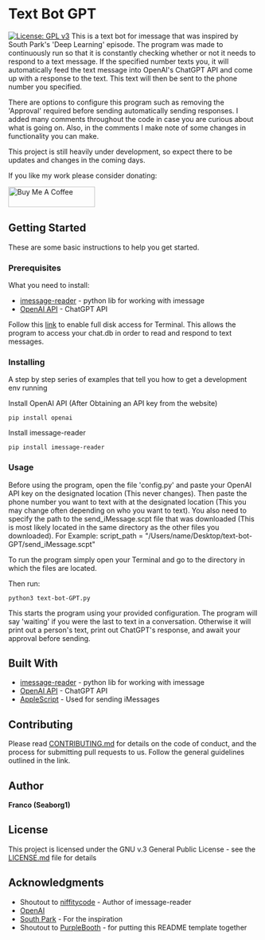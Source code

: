 # Text Bot GPT
[![License: GPL v3](https://img.shields.io/badge/License-GPLv3-blue.svg)](https://www.gnu.org/licenses/gpl-3.0)
This is a text bot for imessage that was inspired by South Park's 'Deep Learning' episode. The program was made to continuously run so that it is constantly checking whether or not it needs to respond to a text message. If the specified number texts you, it will automatically feed the text message into OpenAI's ChatGPT API and come up with a response to the text. This text will then be sent to the phone number you specified. 

There are options to configure this program such as removing the 'Approval' required before sending automatically sending responses. I added many comments throughout the code in case you are curious about what is going on. Also, in the comments I make note of some changes in functionality you can make.

This project is still heavily under development, so expect there to be updates and changes in the coming days.

If you like my work please consider donating:

<a href="https://www.buymeacoffee.com/seaborg1" target="_blank"><img src="https://cdn.buymeacoffee.com/buttons/default-orange.png" alt="Buy Me A Coffee" height="41" width="174"></a>

## Getting Started

These are some basic instructions to help you get started.

### Prerequisites

What you need to install:

* [imessage-reader](https://pypi.org/project/imessage-reader/) - python lib for working with imessage
* [OpenAI API](https://auth0.openai.com/u/signup/identifier?state=hKFo2SBDdGt4b2tMS2VHRzU4SXhNd1lZZHJxR0xsS0F5Wk53QqFur3VuaXZlcnNhbC1sb2dpbqN0aWTZIE56aWJ3cWJ1NEZLb05HSHdoMnpBZzk5SVAwcGs4b2ZJo2NpZNkgRFJpdnNubTJNdTQyVDNLT3BxZHR3QjNOWXZpSFl6d0Q) - ChatGPT API

Follow this [link](https://www.alfredapp.com/help/troubleshooting/indexing/terminal-full-disk-access/) to enable full disk access for Terminal. This allows the program to access your chat.db in order to read and respond to text messages.

### Installing

A step by step series of examples that tell you how to get a development env running

Install OpenAI API (After Obtaining an API key from the website)

```
pip install openai
```

Install imessage-reader

```
pip install imessage-reader
```

### Usage

Before using the program, open the file 'config.py' and paste your OpenAI API key on the designated location (This never changes). Then paste the phone number you want to text with at the designated location (This you may change often depending on who you want to text). You also need to specify the path to the send_iMessage.scpt file that was downloaded (This is most likely located in the same directory as the other files you downloaded). For Example: script_path = "/Users/name/Desktop/text-bot-GPT/send_iMessage.scpt"

To run the program simply open your Terminal and go to the directory in which the files are located.

Then run:

```
python3 text-bot-GPT.py
```
This starts the program using your provided configuration. The program will say 'waiting' if you were the last to text in a conversation. Otherwise it will print out a person's text, print out ChatGPT's response, and await your approval before sending.

## Built With

* [imessage-reader](https://pypi.org/project/imessage-reader/) - python lib for working with imessage
* [OpenAI API](https://auth0.openai.com/u/signup/identifier?state=hKFo2SBDdGt4b2tMS2VHRzU4SXhNd1lZZHJxR0xsS0F5Wk53QqFur3VuaXZlcnNhbC1sb2dpbqN0aWTZIE56aWJ3cWJ1NEZLb05HSHdoMnpBZzk5SVAwcGs4b2ZJo2NpZNkgRFJpdnNubTJNdTQyVDNLT3BxZHR3QjNOWXZpSFl6d0Q) - ChatGPT API
* [AppleScript](https://developer.apple.com/library/archive/documentation/AppleScript/Conceptual/AppleScriptLangGuide/introduction/ASLR_intro.html) - Used for sending iMessages

## Contributing

Please read [CONTRIBUTING.md](https://github.com/seaborg1/text-bot-GPT/blob/main/CONTRIBUTING.md) for details on the code of conduct, and the process for submitting pull requests to us. Follow the general guidelines outlined in the link. 

## Author

**Franco (Seaborg1)** 

## License

This project is licensed under the GNU v.3 General Public License - see the [LICENSE.md](LICENSE.md) file for details

## Acknowledgments

* Shoutout to [niffitycode](https://pypi.org/user/niftycode/) - Author of imessage-reader
* [OpenAI](https://openai.com/)
* [South Park](https://southpark.cc.com/episodes/8byci4/south-park-deep-learning-season-26-ep-4) - For the inspiration
* Shoutout to [PurpleBooth](https://gist.github.com/PurpleBooth) - for putting this README template together

